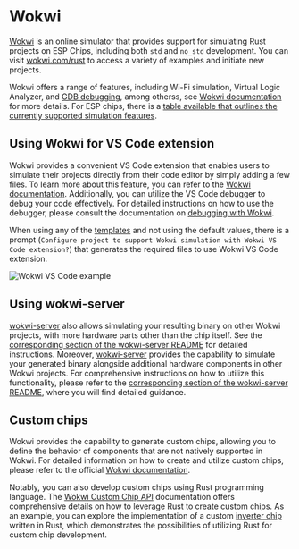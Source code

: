 # Wokwi

[Wokwi] is an online simulator that provides support for simulating Rust projects on ESP Chips, including both `std` and `no_std` development. You can visit [wokwi.com/rust] to access a variety of examples and initiate new projects.

Wokwi offers a range of features, including Wi-Fi simulation, Virtual Logic Analyzer, and [GDB debugging], among otherss, see [Wokwi documentation] for more details. For ESP chips, there is a [table available that outlines the currently supported simulation features].

## Using Wokwi for VS Code extension
Wokwi provides a convenient VS Code extension that enables users to simulate their projects directly from their code editor by simply adding a few files. To learn more about this feature, you can refer to the [Wokwi documentation][wokwi-vscode]. Additionally, you can utilize the VS Code debugger to debug your code effectively. For detailed instructions on how to use the debugger, please consult the documentation on [debugging with Wokwi].

When using any of the [templates] and not using the default values, there is a prompt (`Configure project to support Wokwi simulation with Wokwi VS Code extension?`) that generates the required files to use Wokwi VS Code extension.

![Wokwi VS Code example](../../assets/wokwi-vscode.png)

## Using wokwi-server

[wokwi-server] also allows simulating your resulting binary on other Wokwi projects, with more hardware parts other than the chip itself. See the [corresponding section of the wokwi-server README] for detailed instructions.
Moreover, [wokwi-server] provides the capability to simulate your generated binary alongside additional hardware components in other Wokwi projects. For comprehensive instructions on how to utilize this functionality, please refer to the [corresponding section of the wokwi-server README], where you will find detailed guidance.

## Custom chips
Wokwi provides the capability to generate custom chips, allowing you to define the behavior of components that are not natively supported in Wokwi. For detailed information on how to create and utilize custom chips, please refer to the official  [Wokwi documentation][wokwi-custom-chip].

Notably, you can also develop custom chips using Rust programming language. The [Wokwi Custom Chip API][rust-chip-api] documentation offers comprehensive details on how to leverage Rust to create custom chips. As an example, you can explore the implementation of a custom [inverter chip][custom-chip-example] written in Rust, which demonstrates the possibilities of utilizing Rust for custom chip development.

[Wokwi]: https://wokwi.com/
[wokwi.com/rust]: https://wokwi.com/rust
[GDB debugging]: https://docs.wokwi.com/gdb-debugging
[Wokwi documentation]: https://docs.wokwi.com/
[table available that outlines the currently supported simulation features]: https://docs.wokwi.com/guides/esp32#simulation-features
[wokwi-server]: https://github.com/MabezDev/wokwi-server
[corresponding section of the wokwi-server Readme]: https://github.com/MabezDev/wokwi-server#simulating-your-binary-on-a-custom-wokwi-project
[wokwi-vscode]: https://docs.wokwi.com/vscode/getting-started
[debugging with Wokwi]: https://docs.wokwi.com/vscode/debugging
[templates]: ./../../writing-your-own-application/generate-project/index.md
[wokwi-custom-chip]: https://docs.wokwi.com/chips-api/getting-started
[custom-chip-example]: https://github.com/wokwi/rust_chip_inverter
[rust-chip-api]: https://github.com/wokwi/wokwi_chip_ll
